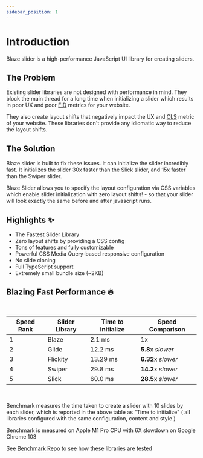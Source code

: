 ```yaml
---
sidebar_position: 1
---
```


# Introduction

Blaze slider is a high-performance JavaScript UI library for creating sliders.

## The Problem

Existing slider libraries are not designed with performance in mind. They block the main thread for a long time when initializing a slider which results in poor UX and poor [FID](https://web.dev/fid/) metrics for your website.

They also create layout shifts that negatively impact the UX and [CLS](https://web.dev/cls/) metric of your website. These libraries don't provide any idiomatic way to reduce the layout shifts.

## The Solution

Blaze slider is built to fix these issues. It can initialize the slider incredibly fast. It initializes the slider <span className='wow'>30x faster</span> than the Slick slider, and <span className='wow'>15x faster</span> than the Swiper slider.

Blaze Slider allows you to specify the layout configuration via CSS variables which enable slider initialization with <span className='wow'>zero layout shifts!</span> - so that your slider will look exactly the same before and after javascript runs.

## Highlights ✨

- The Fastest Slider Library
- Zero layout shifts by providing a CSS config
- Tons of features and fully customizable
- Powerful CSS Media Query-based responsive configuration
- No slide cloning
- Full TypeScript support
- Extremely small bundle size (~2KB)

## Blazing Fast Performance 🔥

<br/>

| Speed Rank                      | Slider Library                      | Time to initialize                   | Speed Comparison                 |
| ------------------------------- | ----------------------------------- | ------------------------------------ | -------------------------------- |
| <span className='wow'>1 </span> | <span className='wow'>Blaze </span> | <span className='wow'>2.1 ms </span> | <span className='wow'>1x </span> |
| 2                               | Glide                               | 12.2 ms                              | **5.8**x _slower_                |
| 3                               | Flickity                            | 13.29 ms                             | **6.32**x _slower_               |
| 4                               | Swiper                              | 29.8 ms                              | **14.2**x _slower_               |
| 5                               | Slick                               | 60.0 ms                              | **28.5**x _slower_               |

<br/>

Benchmark measures the time taken to create a slider with 10 slides by each slider, which is reported in the above table as "Time to initialize" ( all libraries configured with the same configuration, content and style )

Benchmark is measured on Apple M1 Pro CPU with 6X slowdown on Google Chrome 103

See [Benchmark Repo](https://github.com/blaze-slider/blaze-slider/tree/main/benchmark) to see how these libraries are tested
